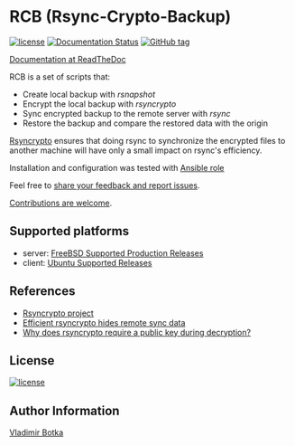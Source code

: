# RCB (Rsync-Crypto-Backup)

[![license](https://img.shields.io/badge/license-BSD-red.svg)](https://www.freebsd.org/doc/en/articles/bsdl-gpl/article.html)
[![Documentation Status](https://readthedocs.org/projects/rcb/badge/?version=latest)](https://rcb.readthedocs.io/en/latest/?badge=latest)
[![GitHub tag](https://img.shields.io/github/v/tag/vbotka/rcb)](https://github.com/vbotka/rcb/tags)

[Documentation at ReadTheDoc](http://rcb.readthedocs.io/)


RCB is a set of scripts that:

* Create local backup with *rsnapshot*
* Encrypt the local backup with *rsyncrypto*
* Sync encrypted backup to the remote server with *rsync*
* Restore the backup and compare the restored data with the origin

[Rsyncrypto](http://rsyncrypto.lingnu.com/) ensures that doing rsync to synchronize the encrypted files
to another machine will have only a small impact on rsync's efficiency.

Installation and configuration was tested with [Ansible role](https://galaxy.ansible.com/vbotka/rcb/)

Feel free to [share your feedback and report issues](https://github.com/vbotka/rcb/issues).

[Contributions are welcome](https://github.com/firstcontributions/first-contributions).


## Supported platforms

* server: [FreeBSD Supported Production Releases](https://www.freebsd.org/releases/)
* client: [Ubuntu Supported Releases](http://releases.ubuntu.com/)


## References

* [Rsyncrypto project](https://sourceforge.net/projects/rsyncrypto/)
* [Efficient rsyncrypto hides remote sync data](https://www.linux.com/news/efficient-rsyncrypto-hides-remote-sync-data)
* [Why does rsyncrypto require a public key during decryption?](https://crypto.stackexchange.com/questions/26301/why-does-rsyncrypto-require-a-public-key-during-decryption)


## License

[![license](https://img.shields.io/badge/license-BSD-red.svg)](https://www.freebsd.org/doc/en/articles/bsdl-gpl/article.html)


## Author Information

[Vladimir Botka](https://botka.info)
